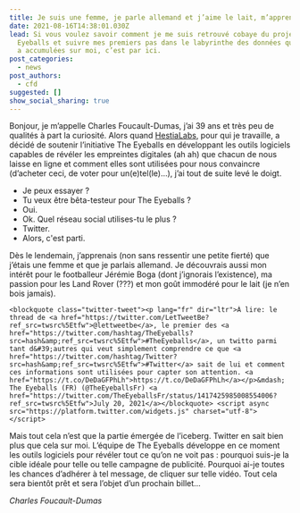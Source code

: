 ```yaml
---
title: Je suis une femme, je parle allemand et j’aime le lait, m’apprend Twitter
date: 2021-08-16T14:38:01.030Z
lead: Si vous voulez savoir comment je me suis retrouvé cobaye du projet The
  Eyeballs et suivre mes premiers pas dans le labyrinthe des données que Twitter
  a accumulées sur moi, c’est par ici.
post_categories:
  - news
post_authors:
  - cfd
suggested: []
show_social_sharing: true
---
```

Bonjour, je m’appelle Charles Foucault-Dumas, j’ai 39 ans et très peu de qualités à part la curiosité. Alors quand [HestiaLabs](www.hestialabs.org), pour qui je travaille, a décidé de soutenir l’initiative The Eyeballs en développant les outils logiciels capables de révéler les empreintes digitales (ah ah) que chacun de nous laisse en ligne et comment elles sont utilisées pour nous convaincre (d’acheter ceci, de voter pour un(e)tel(le)…), j’ai tout de suite levé le doigt.

* Je peux essayer ?
* Tu veux être bêta-testeur pour The Eyeballs ?
* Oui.
* Ok. Quel réseau social utilises-tu le plus ? 
* Twitter.
* Alors, c'est parti.

Dès le lendemain, j’apprenais (non sans ressentir une petite fierté) que j’étais une femme et que je parlais allemand. Je découvrais aussi mon intérêt pour le footballeur Jérémie Boga (dont j’ignorais l’existence), ma passion pour les Land Rover (???) et mon goût immodéré pour le lait (je n’en bois jamais).

```
<blockquote class="twitter-tweet"><p lang="fr" dir="ltr">À lire: le thread de <a href="https://twitter.com/LetTweetBe?ref_src=twsrc%5Etfw">@lettweetbe</a>, le premier des <a href="https://twitter.com/hashtag/TheEyeballs?src=hash&amp;ref_src=twsrc%5Etfw">#TheEyeballs</a>, un twitto parmi tant d&#39;autres qui veut simplement comprendre ce que <a href="https://twitter.com/hashtag/Twitter?src=hash&amp;ref_src=twsrc%5Etfw">#Twitter</a> sait de lui et comment ces informations sont utilisées pour capter son attention. <a href="https://t.co/DeDaGFPhLh">https://t.co/DeDaGFPhLh</a></p>&mdash; The Eyeballs (FR) (@TheEyeballsFr) <a href="https://twitter.com/TheEyeballsFr/status/1417425985008554006?ref_src=twsrc%5Etfw">July 20, 2021</a></blockquote> <script async src="https://platform.twitter.com/widgets.js" charset="utf-8"></script>
```

Mais tout cela n’est que la partie émergée de l’iceberg. Twitter en sait bien plus que cela sur moi. L’équipe de The Eyeballs développe en ce moment les outils logiciels pour révéler tout ce qu’on ne voit pas : pourquoi suis-je la cible idéale pour telle ou telle campagne de publicité. Pourquoi ai-je toutes les chances d’adhérer à tel message, de cliquer sur telle vidéo. Tout cela sera bientôt prêt et sera l’objet d’un prochain billet…

*Charles Foucault-Dumas*